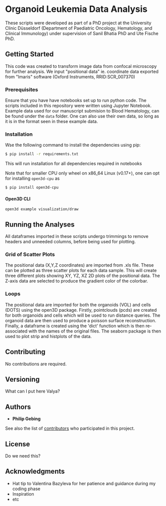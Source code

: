 # Organoid Leukemia Data Analysis

These scripts were developed as part of a PhD project at the University Clinic Düsseldorf (Department of Paediatric Oncology, Hematology, and Clinical Immunology) under supervision of Sanil Bhatia PhD and Ute Fische PhD.

## Getting Started

This code was created to transform image data from confocal microscopy for further analysis. We input "positional data" ie. coordinate data exported from "Imaris" software (Oxford Instruments, RRID:SCR_007370)

### Prerequisites

Ensure that you have have notebooks set up to run python code. The scripts included in this repository were written using Jupyter Notebook. Example data used for our manuscript submision to Blood Hematology, can be found under the `data` folder. One can also use their own data, so long as it is in the format seen in these example data.

### Installation
Wse the following command to install the dependencies using pip: 
```bash
$ pip install -r requirements.txt
```
This will run installation for all dependencies required in notebooks

Note that for smaller CPU only wheel on x86_64 Linux (v0.17+), one can opt for installing `open3d-cpu` as

```bash
$ pip install open3d-cpu
```

#### Open3D CLI
```
open3d example visualization/draw
```

## Running the Analyses
All dataframes imported in these scripts undergo trimmings to remove headers and unneeded columns, before being used for plotting.
### Grid of Scatter Plots
The positional data (X,Y,Z coordinates) are imported from .xls file. These can be plotted as three scatter plots for each data sample. This will create three different plots showing XY, YZ, XZ 2D plots of the positional data. The Z-axis data are selected to produce the gradient color of the colorbar.
### Loops
The positional data are imported for both the organoids (VOL) and cells (DOTS) using the open3D package. Firstly, pointclouds (pcds) are created for both organoids and cells which will be used to run distance queries. The organoid data are then used to produce a poisson surface reconstruction. Finally, a dataframe is created using the 'dict' function which is then re-associated with the names of the original files. The seaborn package is then used to plot strip and histplots of the data.


## Contributing

No contributions are required.

## Versioning

What can I put here Valya?

## Authors

* **Philip Gebing**

See also the list of [contributors](https://github.com/BIOGOAT/organoid_leukemia_analysis/settings/access) who participated in this project.

## License

Do we need this?

## Acknowledgments

* Hat tip to Valentina Bazyleva for her patience and guidance during my coding phase
* Inspiration
* etc

